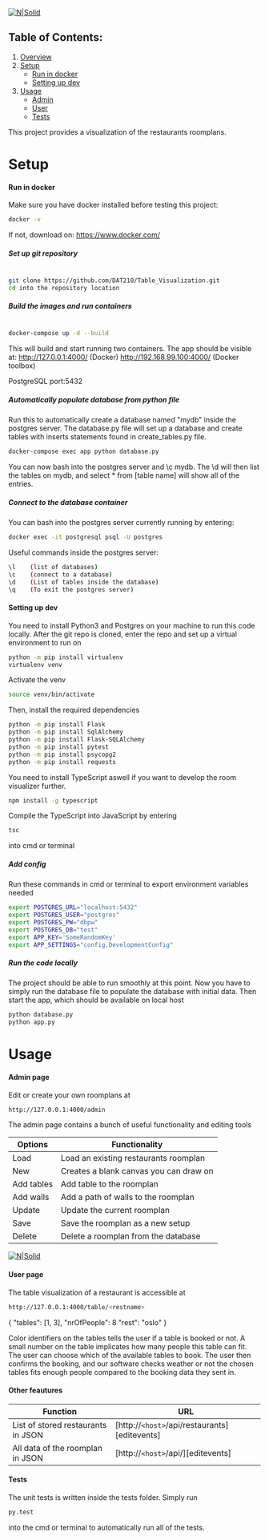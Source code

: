 
[![N|Solid](https://i.imgur.com/VWF4BmY.png)]()

## Table of Contents:

1. [Overview](#Overview)
2. [Setup ](#setup-and-run)
	* [Run in docker](#docker)
	* [Setting up dev](#dev)
3. [Usage](#usage)
    * [Admin](#api-get)
    * [User](#api-post)
    * [Tests](#api-patch)


This project provides a visualization of the restaurants roomplans. 

# Setup
#### Run in docker
Make sure you have docker installed before testing this project:
```sh
docker -v
```
If not, download on: https://www.docker.com/

##### Set up git repository
#
```sh
git clone https://github.com/DAT210/Table_Visualization.git
cd into the repository location
```
##### Build the images and run containers
#
```sh
docker-compose up -d --build
```
This will build and start running two containers. The app should be visible at: 
http://127.0.0.1:4000/ (Docker) 
http://192.168.99.100:4000/ (Docker toolbox)

PostgreSQL port:5432
##### Automatically populate database from python file

Run this to automatically create a database named "mydb" inside the postgres server. The database.py file will set up a database and create tables with inserts statements found in create_tables.py file.
```sh
docker-compose exec app python database.py 
```
You can now bash into the postgres server and \c mydb. The \d will then list the tables on mydb, and 
select * from [table name] will show all of the entries.

##### Connect to the database container
You can bash into the postgres server currently running by entering:
```sh
docker exec -it postgresql psql -U postgres
```
Useful commands inside the postgres server:
```sh
\l    (list of databases)
\c    (connect to a database)
\d    (List of tables inside the database)
\q    (To exit the postgres server)
```
#### Setting up dev
You need to install Python3 and Postgres on your machine to run this code locally. After the git repo is cloned, enter the repo and set up a virtual environment to run on
```sh
python -m pip install virtualenv
virtualenv venv
```
Activate the venv
```sh
source venv/bin/activate
```
Then, install the required dependencies 
```sh
python -m pip install Flask
python -m pip install SqlAlchemy
python -m pip install Flask-SQLAlchemy
python -m pip install pytest
python -m pip install psycopg2
python -m pip install requests
```

You need to install TypeScript aswell if you want to develop the room visualizer further.
```sh
npm install -g typescript
```
Compile the TypeScript into JavaScript by entering
```sh
tsc
```
into cmd or terminal
##### Add config
Run these commands in cmd or terminal to export environment variables needed
```sh
export POSTGRES_URL="localhost:5432"
export POSTGRES_USER="postgres"
export POSTGRES_PW="dbpw"
export POSTGRES_DB="test"
export APP_KEY='SomeRandomKey'
export APP_SETTINGS="config.DevelopmentConfig"
```
##### Run the code locally
The project should be able to run smoothly at this point. Now you have to simply run the database file to populate the database with initial data. Then start the app, which should be available on local host
```sh
python database.py
python app.py
```

# Usage
#### Admin page
Edit or create your own roomplans at
```sh
http://127.0.0.1:4000/admin
```
The admin page contains a bunch of useful functionality and editing tools

| Options | Functionality |
| ------ | ------ |
| Load| Load an existing restaurants roomplan|
| New | Creates a blank canvas you can draw on|
| Add tables | Add table to the roomplan |
| Add walls | Add a path of walls to the roomplan|
| Update | Update the current roomplan |
| Save | Save the roomplan as a new setup |
| Delete| Delete a roomplan from the database|

[![N|Solid](https://i.imgur.com/g7vclav.png)]()
#### User page
The table visualization of a restaurant is accessible at 
```sh
http://127.0.0.1:4000/table/<restname>
```

{
  "tables": [1, 3], 
  "nrOfPeople": 8
  "rest": "oslo"
}


Color identifiers on the tables tells the user if a table is booked or not. A small number on the table implicates how many people this table can fit. The user can choose which of the available tables to book. The user then confirms the booking, and our software checks weather or not the chosen tables fits enough people compared to the booking data they sent in. 

#### Other feautures
| Function | URL |
| ------ | ------ |
| List of stored restaurants in JSON | [http://`<host>`/api/restaurants][editevents] |
| All data of the roomplan in JSON | [http://`<host>`/api/<tablename>][editevents] |

#### Tests
The unit tests is written inside the tests folder. Simply run
```sh
py.test
```
into the cmd or terminal to automatically run all of the tests. 

